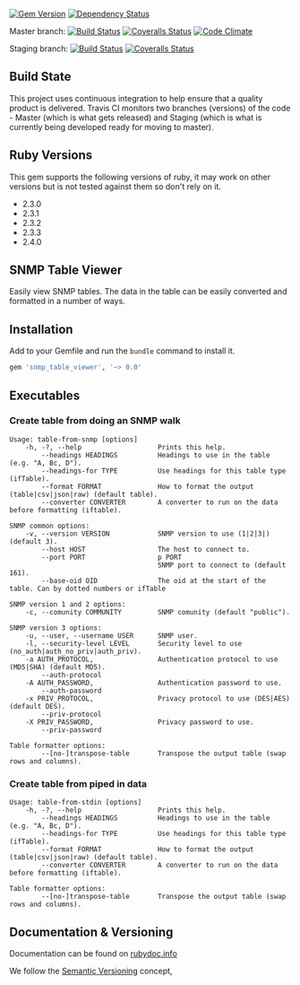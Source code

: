 [![Gem Version](https://badge.fury.io/rb/snmp_table_viewer.svg)](http://badge.fury.io/rb/snmp_table_viewer)
[![Dependency Status](https://gemnasium.com/robertgauld/snmp_table_viewer.png)](https://gemnasium.com/robertgauld/snmp_table_viewer)

Master branch:
[![Build Status](https://secure.travis-ci.org/robertgauld/snmp_table_viewer.png?branch=master)](http://travis-ci.org/robertgauld/snmp_table_viewer)
[![Coveralls Status](https://coveralls.io/repos/robertgauld/snmp_table_viewer/badge.svg?branch=master)](https://coveralls.io/r/robertgauld/snmp_table_viewer)
[![Code Climate](https://codeclimate.com/github/robertgauld/snmp_table_viewer.png?branch=master)](https://codeclimate.com/github/robertgauld/snmp_table_viewer)

Staging branch:
[![Build Status](https://secure.travis-ci.org/robertgauld/snmp_table_viewer.png?branch=staging)](http://travis-ci.org/robertgauld/snmp_table_viewer)
[![Coveralls Status](https://coveralls.io/repos/robertgauld/snmp_table_viewer/badge.svg?branch=master)](https://coveralls.io/r/robertgauld/snmp_table_viewer)


## Build State
This project uses continuous integration to help ensure that a quality product is delivered.
Travis CI monitors two branches (versions) of the code - Master (which is what gets released)
and Staging (which is what is currently being developed ready for moving to master).


## Ruby Versions
This gem supports the following versions of ruby, it may work on other versions but is not tested against them so don't rely on it.

  * 2.3.0
  * 2.3.1
  * 2.3.2
  * 2.3.3
  * 2.4.0


## SNMP Table Viewer

Easily view SNMP tables. The data in the table can be easily converted and formatted in a number of ways.


## Installation

Add to your Gemfile and run the `bundle` command to install it.

```ruby
gem 'snmp_table_viewer', '~> 0.0'
```


## Executables

### Create table from doing an SNMP walk
```
Usage: table-from-snmp [options]
    -h, -?, --help                   Prints this help.
        --headings HEADINGS          Headings to use in the table (e.g. "A, Bc, D").
        --headings-for TYPE          Use headings for this table type (ifTable).
        --format FORMAT              How to format the output (table|csv|json|raw) (default table).
        --converter CONVERTER        A converter to run on the data before formatting (iftable).

SNMP common options:
    -v, --version VERSION            SNMP version to use (1|2|3|) (default 3).
        --host HOST                  The host to connect to.
        --port PORT                  p PORT
                                     SNMP port to connect to (default 161).
        --base-oid OID               The oid at the start of the table. Can by dotted numbers or ifTable

SNMP version 1 and 2 options:
    -c, --comunity COMMUNITY         SNMP comunity (default "public").

SNMP version 3 options:
    -u, --user, --username USER      SNMP user.
    -l, --security-level LEVEL       Security level to use (no_auth|auth_no_priv|auth_priv).
    -a AUTH_PROTOCOL,                Authentication protocol to use (MD5|SHA) (default MD5).
        --auth-protocol
    -A AUTH_PASSWORD,                Authentication password to use.
        --auth-password
    -x PRIV_PROTOCOL,                Privacy protocol to use (DES|AES) (default DES).
        --priv-protocol
    -X PRIV_PASSWORD,                Privacy password to use.
        --priv-password

Table formatter options:
        --[no-]transpose-table       Transpose the output table (swap rows and columns).
```
### Create table from piped in data
```
Usage: table-from-stdin [options]
    -h, -?, --help                   Prints this help.
        --headings HEADINGS          Headings to use in the table (e.g. "A, Bc, D").
        --headings-for TYPE          Use headings for this table type (ifTable).
        --format FORMAT              How to format the output (table|csv|json|raw) (default table).
        --converter CONVERTER        A converter to run on the data before formatting (iftable).

Table formatter options:
        --[no-]transpose-table       Transpose the output table (swap rows and columns).
```


## Documentation & Versioning

Documentation can be found on [rubydoc.info](http://rubydoc.info/github/robertgauld/snmp_table_viewer/master/frames)

We follow the [Semantic Versioning](http://semver.org/) concept,
